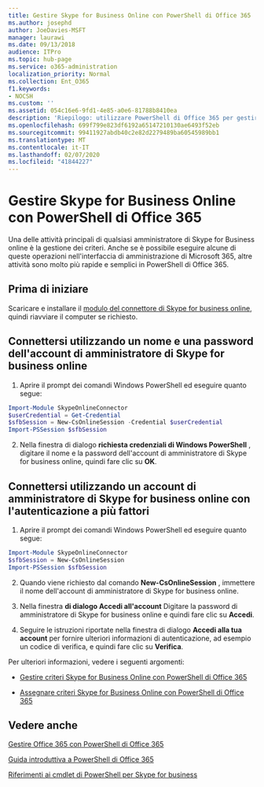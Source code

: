 ```yaml
---
title: Gestire Skype for Business Online con PowerShell di Office 365
ms.author: josephd
author: JoeDavies-MSFT
manager: laurawi
ms.date: 09/13/2018
audience: ITPro
ms.topic: hub-page
ms.service: o365-administration
localization_priority: Normal
ms.collection: Ent_O365
f1.keywords:
- NOCSH
ms.custom: ''
ms.assetid: 054c16e6-9fd1-4e85-a0e6-81788b8410ea
description: 'Riepilogo: utilizzare PowerShell di Office 365 per gestire i criteri, i criteri per utente e le impostazioni relative alle riunioni di Skype for Business online.'
ms.openlocfilehash: 699f799e823df6192a65147210130ae6493f52eb
ms.sourcegitcommit: 99411927abdb40c2e82d2279489ba60545989bb1
ms.translationtype: MT
ms.contentlocale: it-IT
ms.lasthandoff: 02/07/2020
ms.locfileid: "41844227"
---
```

# <a name="manage-skype-for-business-online-with-office-365-powershell"></a>Gestire Skype for Business Online con PowerShell di Office 365

Una delle attività principali di qualsiasi amministratore di Skype for Business online è la gestione dei criteri. Anche se è possibile eseguire alcune di queste operazioni nell'interfaccia di amministrazione di Microsoft 365, altre attività sono molto più rapide e semplici in PowerShell di Office 365. 

## <a name="before-you-start"></a>Prima di iniziare

Scaricare e installare il [modulo del connettore di Skype for business online](https://www.microsoft.com/download/details.aspx?id=39366), quindi riavviare il computer se richiesto.


## <a name="connect-using-a-skype-for-business-online-administrator-account-name-and-password"></a>Connettersi utilizzando un nome e una password dell'account di amministratore di Skype for business online

1. Aprire il prompt dei comandi Windows PowerShell ed eseguire quanto segue: 
    
  ```powershell
  Import-Module SkypeOnlineConnector
  $userCredential = Get-Credential
  $sfbSession = New-CsOnlineSession -Credential $userCredential
  Import-PSSession $sfbSession
  ```

2. Nella finestra di dialogo **richiesta credenziali di Windows PowerShell** , digitare il nome e la password dell'account di amministratore di Skype for business online, quindi fare clic su **OK**.


## <a name="connect-using-a-skype-for-business-online-administrator-account-with-multifactor-authentication"></a>Connettersi utilizzando un account di amministratore di Skype for business online con l'autenticazione a più fattori

1. Aprire il prompt dei comandi Windows PowerShell ed eseguire quanto segue:

  ```powershell
  Import-Module SkypeOnlineConnector
  $sfbSession = New-CsOnlineSession
  Import-PSSession $sfbSession
  ```

2. Quando viene richiesto dal comando **New-CsOnlineSession** , immettere il nome dell'account di amministratore di Skype for business online.

3. Nella finestra **di dialogo Accedi all'account** Digitare la password di amministratore di Skype for business online e quindi fare clic su **Accedi**.

4. Seguire le istruzioni riportate nella finestra di dialogo **Accedi alla tua account** per fornire ulteriori informazioni di autenticazione, ad esempio un codice di verifica, e quindi fare clic su **Verifica**.

Per ulteriori informazioni, vedere i seguenti argomenti:
  
- [Gestire criteri Skype for Business Online con PowerShell di Office 365](manage-skype-for-business-online-policies-with-office-365-powershell.md)
    
- [Assegnare criteri Skype for Business Online con PowerShell di Office 365](assign-per-user-skype-for-business-online-policies-with-office-365-powershell.md)
    
## <a name="see-also"></a>Vedere anche

[Gestire Office 365 con PowerShell di Office 365](manage-office-365-with-office-365-powershell.md)
  
[Guida introduttiva a PowerShell di Office 365](getting-started-with-office-365-powershell.md)

[Riferimenti ai cmdlet di PowerShell per Skype for business](https://docs.microsoft.com/powershell/module/skype/?view=skype-ps)

